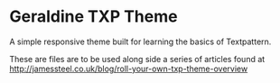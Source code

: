 Geraldine TXP Theme
===================

A simple responsive theme built for learning the basics of Textpattern.

These are files are to be used along side a series of articles found at http://jamessteel.co.uk/blog/roll-your-own-txp-theme-overview